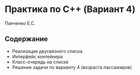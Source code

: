 # Практика по C++ (Вариант 4)
Панченко Е.С.

## Содержание
- Реализация двусвязного списка
- Интерфейс контейнера
- Класс-очередь на списке
- Решение задачи по вариантy 4 (возраста пассажиров)